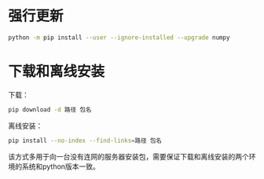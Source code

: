 # 强行更新
```bash
python -m pip install --user --ignore-installed --upgrade numpy
```

# 下载和离线安装
下载：
```bash
pip download -d 路径 包名
```
离线安装：
```bash
pip install --no-index --find-links=路径 包名
```
该方式多用于向一台没有连网的服务器安装包，需要保证下载和离线安装的两个环境的系统和python版本一致。
